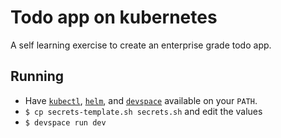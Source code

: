 # Todo app on kubernetes

A self learning exercise to create an enterprise grade todo app.

## Running

- Have [`kubectl`](https://kubernetes.io/docs/tasks/tools/install-kubectl/), [`helm`](https://helm.sh/docs/intro/install/), and [`devspace`](https://devspace.sh/cli/docs/getting-started/installation) available on your `PATH`.
- `$ cp secrets-template.sh secrets.sh` and edit the values
- `$ devspace run dev`
